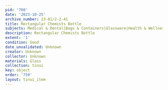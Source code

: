```yaml
---
pid: '760'
date: '2023-10-25'
archive_number: 23-01/2-2-41
title: Rectangular Chemists Bottle
subjects: Medical & Dental|Bags & Containers|Glassware|Health & Wellness
description: Rectangular Chemists Bottle
extent: '1'
condition: Good
date_unvalidated: Unknown
creator: Unknown
collector: Unknown
materials: Glass
collection: tinui
key: object
order: '759'
layout: tinui_item
---
```

